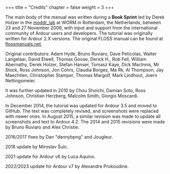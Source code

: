 +++
title = "Credits"
chapter = false
weight = 3
+++

The main body of the manual was written during a **Book Sprint** led by Derek
Holzer in the [moddr_lab](http://moddr.net "moddr_lab @ WORM, Rotterdam") at
WORM in Rotterdam, the Netherlands, between 23 and 27 November 2009, with input 
and support from the international community of Ardour users and developers. 
The tutorial was originally written for Ardour 2.X versions. The original FLOSS
manual can be found at
[flossmanuals.net](http://archive.flossmanuals.net/ardour/index.html).

Original contributors: Adam Hyde, Bruno Ruviaro, Dave Peticolas, Walter 
Langelaar, David Elwell, Thomas Goose, Derick H., Rob Fell, William Abernathy, 
Derek Holzer, Stefan Hanser, Tomasz Kaye, Dick MacInnis, Mr Stock, Ross Johnson, 
Jon Cohrs, Claudia Borges, Ma Rk, Al Thompson, Jay Maechtlen, Christopher
Stamper, Thomas Margolf, Mark Lindhout, Joern Nettingsmeier.

It was further updated in 2010 by Chou Shoichi, Damian Soto, Ross Johnson, 
Christian Herzberg, Malcolm Smith, Giorgio Moscardi.

In December 2014, the tutorial was updated for Ardour 3.5 and moved to GitHub.
The text was completely revised, and screenshots were replaced with newer ones. 
In August 2015, a similar revision was made to update all screenshots and text 
to Ardour 4.2. The 2014 and 2015 revisions were made by Bruno Ruviaro and Alex 
Christie.

2016/2017 fixes by Dan "dannybpng" and Jougleur.

2018 update by Miroslav Šulc.

2021 update for Ardour v6 by Luca Aquino.

2022/2023 update for Ardour v7 by Alexandre Prokoudine.
